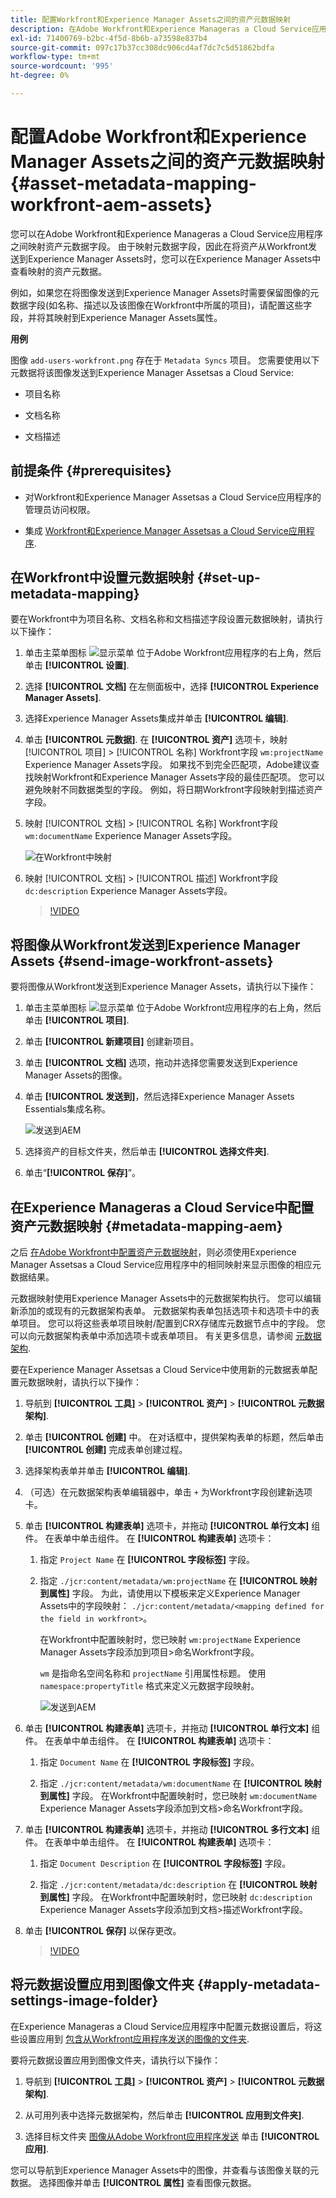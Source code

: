 ```yaml
---
title: 配置Workfront和Experience Manager Assets之间的资产元数据映射
description: 在Adobe Workfront和Experience Manageras a Cloud Service应用程序之间映射资产元数据字段。 由于映射元数据字段，因此在将资产从Workfront发送到Experience Manager Assets时，您可以在Experience Manager Assets中查看映射的资产元数据。
exl-id: 71400769-b2bc-4f5d-8b6b-a73598e837b4
source-git-commit: 097c17b37cc308dc906cd4af7dc7c5d51862bdfa
workflow-type: tm+mt
source-wordcount: '995'
ht-degree: 0%

---
```


# 配置Adobe Workfront和Experience Manager Assets之间的资产元数据映射 {#asset-metadata-mapping-workfront-aem-assets}

您可以在Adobe Workfront和Experience Manageras a Cloud Service应用程序之间映射资产元数据字段。 由于映射元数据字段，因此在将资产从Workfront发送到Experience Manager Assets时，您可以在Experience Manager Assets中查看映射的资产元数据。

例如，如果您在将图像发送到Experience Manager Assets时需要保留图像的元数据字段(如名称、描述以及该图像在Workfront中所属的项目)，请配置这些字段，并将其映射到Experience Manager Assets属性。

**用例**

图像 `add-users-workfront.png` 存在于 `Metadata Syncs` 项目。 您需要使用以下元数据将该图像发送到Experience Manager Assetsas a Cloud Service:

* 项目名称

* 文档名称

* 文档描述

## 前提条件 {#prerequisites}

* 对Workfront和Experience Manager Assetsas a Cloud Service应用程序的管理员访问权限。

* 集成 [Workfront和Experience Manager Assetsas a Cloud Service应用程序](https://one.workfront.com/s/document-item?bundleId=the-new-workfront-experience&amp;topicId=Content%2FDocuments%2FAdobe_Workfront_for_Experience_Manager_Assets_Essentials%2Fsetup-asset-essentials.htm&amp;_LANG=enus).

## 在Workfront中设置元数据映射 {#set-up-metadata-mapping}

要在Workfront中为项目名称、文档名称和文档描述字段设置元数据映射，请执行以下操作：

1. 单击主菜单图标 ![显示菜单](assets/show-menu.svg) 位于Adobe Workfront应用程序的右上角，然后单击 **[!UICONTROL 设置]**.

1. 选择 **[!UICONTROL 文档]** 在左侧面板中，选择 **[!UICONTROL Experience Manager Assets]**.

1. 选择Experience Manager Assets集成并单击 **[!UICONTROL 编辑]**.

1. 单击 **[!UICONTROL 元数据]**. 在 **[!UICONTROL 资产]** 选项卡，映射 [!UICONTROL 项目] > [!UICONTROL 名称] Workfront字段 `wm:projectName` Experience Manager Assets字段。 如果找不到完全匹配项，Adobe建议查找映射Workfront和Experience Manager Assets字段的最佳匹配项。 您可以避免映射不同数据类型的字段。 例如，将日期Workfront字段映射到描述资产字段。
1. 映射 [!UICONTROL 文档] > [!UICONTROL 名称] Workfront字段 `wm:documentName` Experience Manager Assets字段。

   ![在Workfront中映射](assets/workfront-metadata-mapping.png)

1. 映射 [!UICONTROL 文档] > [!UICONTROL 描述] Workfront字段 `dc:description` Experience Manager Assets字段。

   >[!VIDEO](https://video.tv.adobe.com/v/344255)

## 将图像从Workfront发送到Experience Manager Assets {#send-image-workfront-assets}

要将图像从Workfront发送到Experience Manager Assets，请执行以下操作：

1. 单击主菜单图标 ![显示菜单](assets/show-menu.svg) 位于Adobe Workfront应用程序的右上角，然后单击 **[!UICONTROL 项目]**.

1. 单击 **[!UICONTROL 新建项目]** 创建新项目。

1. 单击 **[!UICONTROL 文档]** 选项，拖动并选择您需要发送到Experience Manager Assets的图像。

1. 单击 **[!UICONTROL 发送到]**，然后选择Experience Manager Assets Essentials集成名称。

   ![发送到AEM](assets/send-to-aem.png)

1. 选择资产的目标文件夹，然后单击 **[!UICONTROL 选择文件夹]**.

1. 单击“**[!UICONTROL 保存]**”。

## 在Experience Manageras a Cloud Service中配置资产元数据映射 {#metadata-mapping-aem}

之后 [在Adobe Workfront中配置资产元数据映射](#set-up-metadata-mapping)，则必须使用Experience Manager Assetsas a Cloud Service应用程序中的相同映射来显示图像的相应元数据结果。

元数据映射使用Experience Manager Assets中的元数据架构执行。 您可以编辑新添加的或现有的元数据架构表单。 元数据架构表单包括选项卡和选项卡中的表单项目。 您可以将这些表单项目映射/配置到CRX存储库元数据节点中的字段。 您可以向元数据架构表单中添加选项卡或表单项目。 有关更多信息，请参阅 [元数据架构](metadata-schemas.md).

要在Experience Manager Assetsas a Cloud Service中使用新的元数据表单配置元数据映射，请执行以下操作：

1. 导航到 **[!UICONTROL 工具]** > **[!UICONTROL 资产]** > **[!UICONTROL 元数据架构]**.

1. 单击 **[!UICONTROL 创建]** 中。 在对话框中，提供架构表单的标题，然后单击 **[!UICONTROL 创建]** 完成表单创建过程。

1. 选择架构表单并单击 **[!UICONTROL 编辑]**.

1. （可选）在元数据架构表单编辑器中，单击 `+` 为Workfront字段创建新选项卡。

1. 单击 **[!UICONTROL 构建表单]** 选项卡，并拖动 **[!UICONTROL 单行文本]** 组件。 在表单中单击组件。 在 **[!UICONTROL 构建表单]** 选项卡：

   1. 指定 `Project Name` 在 **[!UICONTROL 字段标签]** 字段。

   1. 指定 `./jcr:content/metadata/wm:projectName` 在 **[!UICONTROL 映射到属性]** 字段。 为此，请使用以下模板来定义Experience Manager Assets中的字段映射：
      `./jcr:content/metadata/<mapping defined for the field in workfront>`。

      在Workfront中配置映射时，您已映射 `wm:projectName` Experience Manager Assets字段添加到项目>命名Workfront字段。

      `wm` 是指命名空间名称和 `projectName` 引用属性标题。 使用 `namespace:propertyTitle` 格式来定义元数据字段映射。

      ![发送到AEM](assets/metadata-schema-mapping.png)

1. 单击 **[!UICONTROL 构建表单]** 选项卡，并拖动 **[!UICONTROL 单行文本]** 组件。 在表单中单击组件。 在 **[!UICONTROL 构建表单]** 选项卡：

   1. 指定 `Document Name` 在 **[!UICONTROL 字段标签]** 字段。

   1. 指定 `./jcr:content/metadata/wm:documentName` 在 **[!UICONTROL 映射到属性]** 字段。
在Workfront中配置映射时，您已映射 `wm:documentName` Experience Manager Assets字段添加到文档>命名Workfront字段。

1. 单击 **[!UICONTROL 构建表单]** 选项卡，并拖动 **[!UICONTROL 多行文本]** 组件。 在表单中单击组件。 在 **[!UICONTROL 构建表单]** 选项卡：

   1. 指定 `Document Description` 在 **[!UICONTROL 字段标签]** 字段。

   1. 指定 `./jcr:content/metadata/dc:description` 在 **[!UICONTROL 映射到属性]** 字段。
在Workfront中配置映射时，您已映射 `dc:description` Experience Manager Assets字段添加到文档>描述Workfront字段。

1. 单击 **[!UICONTROL 保存]** 以保存更改。

   >[!VIDEO](https://video.tv.adobe.com/v/344314)

## 将元数据设置应用到图像文件夹 {#apply-metadata-settings-image-folder}

在Experience Manageras a Cloud Service应用程序中配置元数据设置后，将这些设置应用到 [包含从Workfront应用程序发送的图像的文件夹](#send-image-workfront-assets).

要将元数据设置应用到图像文件夹，请执行以下操作：

1. 导航到 **[!UICONTROL 工具]** > **[!UICONTROL 资产]** > **[!UICONTROL 元数据架构]**.

1. 从可用列表中选择元数据架构，然后单击 **[!UICONTROL 应用到文件夹]**.

1. 选择目标文件夹 [图像从Adobe Workfront应用程序发送](#send-image-workfront-assets) 单击 **[!UICONTROL 应用]**.

您可以导航到Experience Manager Assets中的图像，并查看与该图像关联的元数据。 选择图像并单击 **[!UICONTROL 属性]** 查看图像元数据。
